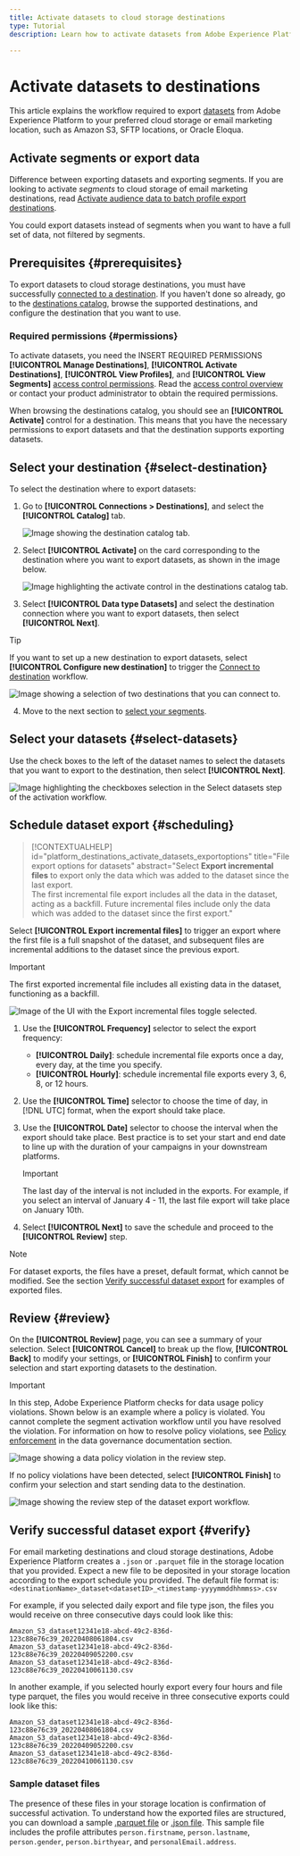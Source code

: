 ```yaml
---
title: Activate datasets to cloud storage destinations
type: Tutorial
description: Learn how to activate datasets from Adobe Experience Platform to your preferred cloud storage location.

---
```

# Activate datasets to destinations

This article explains the workflow required to export [datasets](/help/catalog/datasets/overview.md) from Adobe Experience Platform to your preferred cloud storage or email marketing location, such as Amazon S3, SFTP locations, or Oracle Eloqua.

## Activate segments or export data

Difference between exporting datasets and exporting segments. If you are looking to activate *segments* to cloud storage of email marketing destinations, read [Activate audience data to batch profile export destinations](/help/destinations/ui/activate-batch-profile-destinations.md).

You could export datasets instead of segments when you want to have a full set of data, not filtered by segments. 

## Prerequisites {#prerequisites}

To export datasets to cloud storage destinations, you must have successfully [connected to a destination](./connect-destination.md). If you haven't done so already, go to the [destinations catalog](../catalog/overview.md), browse the supported destinations, and configure the destination that you want to use.

### Required permissions {#permissions}

To activate datasets, you need the INSERT REQUIRED PERMISSIONS **[!UICONTROL Manage Destinations]**, **[!UICONTROL Activate Destinations]**, **[!UICONTROL View Profiles]**, and **[!UICONTROL View Segments]** [access control permissions](/help/access-control/home.md#permissions). Read the [access control overview](/help/access-control/ui/overview.md) or contact your product administrator to obtain the required permissions.

When browsing the destinations catalog, you should see an **[!UICONTROL Activate]** control for a destination. This means that you have the necessary permissions to export datasets and that the destination supports exporting datasets.

## Select your destination {#select-destination}

To select the destination where to export datasets: 

1. Go to **[!UICONTROL Connections > Destinations]**, and select the **[!UICONTROL Catalog]** tab.
    
    ![Image showing the destination catalog tab.](/help/destinations/assets/ui/activate-datasets/catalog-tab.png)

2. Select **[!UICONTROL Activate]** on the card corresponding to the destination where you want to export datasets, as shown in the image below.

    ![Image highlighting the activate control in the destinations catalog tab.](/help/destinations/assets/ui/activate-datasets/activate-button.png)

3. Select **[!UICONTROL Data type Datasets]** and select the destination connection where you want to export datasets, then select **[!UICONTROL Next]**.

  >[!TIP]
  > 
  >If you want to set up a new destination to export datasets, select **[!UICONTROL Configure new destination]** to trigger the [Connect to destination](/help/destinations/ui/connect-destination.md) workflow. 

  ![Image showing a selection of two destinations that you can connect to.](/help/destinations/assets/ui/activate-datasets/select-datatype-datasets.png)

4. Move to the next section to [select your segments](#select-segments).

## Select your datasets {#select-datasets}

Use the check boxes to the left of the dataset names to select the datasets that you want to export to the destination, then select **[!UICONTROL Next]**.

![Image highlighting the checkboxes selection in the Select datasets step of the activation workflow.](/help/destinations/assets/ui/activate-datasets/select-datasets.png)

## Schedule dataset export {#scheduling}

>[!CONTEXTUALHELP]
>id="platform_destinations_activate_datasets_exportoptions"
>title="File export options for datasets"
>abstract="Select **Export incremental files** to export only the data which was added to the dataset since the last export. <br> The first incremental file export includes all the data in the dataset, acting as a backfill. Future incremental files include only the data which was added to the dataset since the first export."

Select **[!UICONTROL Export incremental files]** to trigger an export where the first file is a full snapshot of the dataset, and subsequent files are incremental additions to the dataset since the previous export.

>[!IMPORTANT]
>
>The first exported incremental file includes all existing data in the dataset, functioning as a backfill.

![Image of the UI with the Export incremental files toggle selected.](/help/destinations/assets/ui/activate-datasets/export-incremental-datasets.png)

1. Use the **[!UICONTROL Frequency]** selector to select the export frequency:
    
    * **[!UICONTROL Daily]**: schedule incremental file exports once a day, every day, at the time you specify.
    * **[!UICONTROL Hourly]**: schedule incremental file exports every 3, 6, 8, or 12 hours.

2. Use the **[!UICONTROL Time]** selector to choose the time of day, in [!DNL UTC] format, when the export should take place.

3. Use the **[!UICONTROL Date]** selector to choose the interval when the export should take place. Best practice is to set your start and end date to line up with the duration of your campaigns in your downstream platforms.

      >[!IMPORTANT]
      >
      >The last day of the interval is not included in the exports. For example, if you select an interval of January 4 - 11, the last file export will take place on January 10th.

4. Select **[!UICONTROL Next]** to save the schedule and proceed to the **[!UICONTROL Review]** step.

>[!NOTE] 
> 
>For dataset exports, the files have a preset, default format, which cannot be modified. See the section [Verify successful dataset export](#verify) for examples of exported files.

## Review {#review}

On the **[!UICONTROL Review]** page, you can see a summary of your selection. Select **[!UICONTROL Cancel]** to break up the flow, **[!UICONTROL Back]** to modify your settings, or **[!UICONTROL Finish]** to confirm your selection and start exporting datasets to the destination.

>[!IMPORTANT]
>
>In this step, Adobe Experience Platform checks for data usage policy violations. Shown below is an example where a policy is violated. You cannot complete the segment activation workflow until you have resolved the violation. For information on how to resolve policy violations, see [Policy enforcement](../../rtcdp/privacy/data-governance-overview.md#enforcement) in the data governance documentation section.
 
![Image showing a data policy violation in the review step.](../assets/common/data-policy-violation.png)

If no policy violations have been detected, select **[!UICONTROL Finish]** to confirm your selection and start sending data to the destination. 

![Image showing the review step of the dataset export workflow.](/help/destinations/assets/ui/activate-datasets/review.png)

## Verify successful dataset export {#verify}

For email marketing destinations and cloud storage destinations, Adobe Experience Platform creates a `.json` or `.parquet` file in the storage location that you provided. Expect a new file to be deposited in your storage location according to the export schedule you provided. The default file format is:
`<destinationName>_dataset<datasetID>_<timestamp-yyyymmddhhmmss>.csv`

For example, if you selected daily export and file type json, the files you would receive on three consecutive days could look like this:

```console
Amazon_S3_dataset12341e18-abcd-49c2-836d-123c88e76c39_20220408061804.csv
Amazon_S3_dataset12341e18-abcd-49c2-836d-123c88e76c39_20220409052200.csv
Amazon_S3_dataset12341e18-abcd-49c2-836d-123c88e76c39_20220410061130.csv
```

In another example, if you selected hourly export every four hours and file type parquet, the files you would receive in three consecutive exports could look like this:

```console
Amazon_S3_dataset12341e18-abcd-49c2-836d-123c88e76c39_20220408061804.csv
Amazon_S3_dataset12341e18-abcd-49c2-836d-123c88e76c39_20220409052200.csv
Amazon_S3_dataset12341e18-abcd-49c2-836d-123c88e76c39_20220410061130.csv
```

### Sample dataset files

The presence of these files in your storage location is confirmation of successful activation. To understand how the exported files are structured, you can download a sample [.parquet file](../assets/common/sample_export_file_segment12341e18-abcd-49c2-836d-123c88e76c39_20200408061804.csv) or [.json file](../assets/common/sample_export_file_segment12341e18-abcd-49c2-836d-123c88e76c39_20200408061804.csv). This sample file includes the profile attributes `person.firstname`, `person.lastname`, `person.gender`, `person.birthyear`, and `personalEmail.address`.

